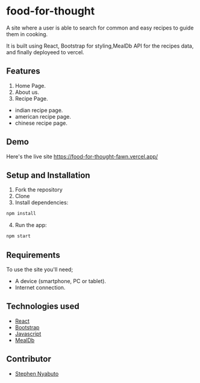 # food-for-thought
A site where a user  is able to search for common and easy recipes to guide them in cooking.

It is built using React, Bootstrap for styling,MealDb API for the recipes data, and finally deployeed to vercel.

## Features
1. Home Page.
2. About us.
3. Recipe Page.
  - indian recipe page.
  - american recipe page.
  - chinese recipe page.




## Demo
Here's the live site https://food-for-thought-fawn.vercel.app/

## Setup and Installation
1. Fork the repository
2. Clone 
3. Install dependencies:
```bash
npm install
```
4. Run the app:
 ```bash
npm start
```

## Requirements
To use the site you'll need;
- A device (smartphone, PC or tablet).
- Internet connection.

## Technologies used

- [React](https://reactjs.org/) 
- [Bootstrap]() 
- [Javascript](https://www.w3schools.com/js/)
- [MealDb](https://www.themealdb.com/api.php)



## Contributor
- [Stephen Nyabuto](https://github.com/bossteve1)
